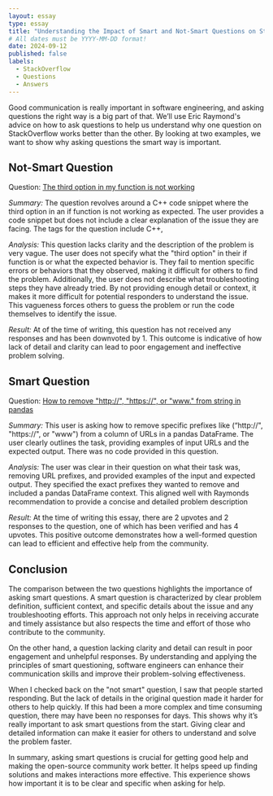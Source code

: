 ```yaml
---
layout: essay
type: essay
title: "Understanding the Impact of Smart and Not-Smart Questions on StackOverflow"
# All dates must be YYYY-MM-DD format!
date: 2024-09-12
published: false
labels:
  - StackOverflow
  - Questions
  - Answers
---
```



Good communication is really important in software engineering, and asking questions the right way is a big part of that. We’ll use Eric Raymond's advice on how to ask questions to help us understand why one question on StackOverflow works better than the other. By looking at two examples, we want to show why asking questions the smart way is important.

## Not-Smart Question

Question: [The third option in my function is not working](https://stackoverflow.com/questions/78980856/the-third-option-in-my-if-function-is-not-working)

_Summary:_
 The question revolves around a C++ code snippet where the third option in an if function is not working as expected. The user provides a code snippet but does not include a clear explanation of the issue they are facing. The tags for the question include C++, 

_Analysis:_
 This question lacks clarity and the description of the problem is very vague. The user does not specify what the "third option" in their if function is or what the expected behavior is. They fail to mention specific errors or behaviors that they observed, making it difficult for others to find the problem. Additionally, the user does not describe what troubleshooting steps they have already tried.
By not providing enough detail or context, it makes it more difficult for potential responders to understand the issue. This vagueness forces others to guess the problem or run the code themselves to identify the issue.

_Result:_
 At of the time of writing, this question has not received any responses and has been downvoted by 1. This outcome is indicative of how lack of detail and clarity can lead to poor engagement and ineffective problem solving. 

## Smart Question

Question: [How to remove "http://", "https://", or "www." from string in pandas](https://stackoverflow.com/questions/78980323/how-to-remove-http-https-or-www-from-string-in-pandas)

_Summary:_
 This user is asking how to remove specific prefixes like (“http://", "https://", or "www") from a column of URLs in a pandas DataFrame. The user clearly outlines the task, providing examples of input URLs and the expected output. There was no code provided in this question. 

_Analysis:_
 The user was clear in their question on what their task was, removing URL prefixes, and provided examples of the input and expected output. They specified the exact prefixes they wanted to remove and included a pandas DataFrame context. This aligned well with Raymonds recommendation to provide a concise and detailed problem description

_Result:_
 At the time of writing this essay, there are 2 upvotes and 2 responses to the question, one of which has been verified and has 4 upvotes. This positive outcome demonstrates how a well-formed question can lead to efficient and effective help from the community. 

## Conclusion

The comparison between the two questions highlights the importance of asking smart questions. A smart question is characterized by clear problem definition, sufficient context, and specific details about the issue and any troubleshooting efforts. This approach not only helps in receiving accurate and timely assistance but also respects the time and effort of those who contribute to the community.

On the other hand, a question lacking clarity and detail can result in poor engagement and unhelpful responses. By understanding and applying the principles of smart questioning, software engineers can enhance their communication skills and improve their problem-solving effectiveness.

When I checked back on the "not smart" question, I saw that people started responding. But the lack of details in the original question made it harder for others to help quickly. If this had been a more complex and time consuming question, there may have been no responses for days. This shows why it’s really important to ask smart questions from the start. Giving clear and detailed information can make it easier for others to understand and solve the problem faster.

In summary, asking smart questions is crucial for getting good help and making the open-source community work better. It helps speed up finding solutions and makes interactions more effective. This experience shows how important it is to be clear and specific when asking for help.
